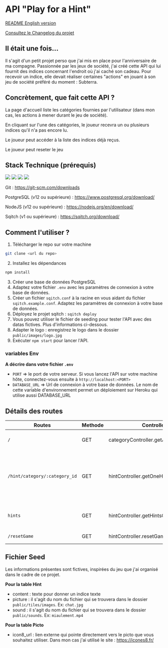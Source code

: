 # API "Play for a Hint"


[README English version](./README.md)

[Consultez le Changelog du projet](./CHANGELOG.md)

## Il était une fois... 

Il s'agit d'un petit projet perso que j'ai mis en place pour l'anniversaire de ma compagne. Passionnée par les jeux de société, j'ai créé cette API qui lui fournit des indices concernant l'endroit où j'ai caché son cadeau. Pour recevoir un indice, elle devait réaliser certaines "actions" en jouant à son jeu de société préféré du moment : Subterra. 

## Concrètement, que fait cette API ? 

La page d'accueil liste les catégories fournies par l'utilisateur (dans mon cas, les actions à mener durant le jeu de société).

En cliquant sur l'une des catégories, le joueur recevra un ou plusieurs indices qu'il n'a pas encore lu. 

Le joueur peut accéder à la liste des indices déjà reçus. 

Le joueur peut reseter le jeu 


## Stack Technique (prérequis)

![](https://img.shields.io/badge/-Node.js-05122A?style=for-the-badge&logo=Node.js) 
![](https://img.shields.io/badge/-PostgreSQL-05122A?style=for-the-badge&logo=PostgreSQL)
![](https://img.shields.io/badge/-Git-05122A?style=for-the-badge&logo=Git)
![](https://img.shields.io/badge/-Sqitch-05122A?style=for-the-badge&logo=Sqitch)


Git : https://git-scm.com/downloads

PostgreSQL (v12 ou supérieure) : https://www.postgresql.org/download/

NodeJS (v12 ou supérieure) : https://nodejs.org/en/download/

Sqitch (v1 ou supérieure) : https://sqitch.org/download/


## Comment l'utiliser ? 

1. Télécharger le repo sur votre machine

```bash
git clone <url du repo>
```

2. Installez les dépendances

```bash
npm install 
```

3. Créer une base de données PostgreSQL   
4. Adaptez votre fichier `.env` avec les paramètres de connexion à votre base de données.
5. Créer un fichier `sqitch.conf` à la racine en vous aidant du fichier `sqitch.example.conf`. Adaptez les paramètres de connexion à votre base de données. 
6. Déployez le projet sqitch : `sqitch deploy`
7. Vous pouvez utiliser le fichier de seeding pour tester l'API avec des datas fictives. Plus d'informations ci-dessous.  
8. Adapter le logo : enregistrez le logo dans le dossier `public/images/logo.jpg`
9. Exécuter `npm start` pour lancer l'API. 


### variables Env

**A décrire dans votre fichier `.env`**

- `PORT` => le port de votre serveur. Si vous lancez l'API sur votre machine hôte, connectez-vous ensuite à `http://localhost:<PORT>`
- `DATABASE_URL` => Url de connexion à votre base de données. Le nom de cette variable d'environnement permet un déploiement sur Heroku qui utilise aussi DATABASE_URL

## Détails des routes

|Routes|Methode|Controllers|Action|
|--|--|--|--|
| `/` | GET | categoryController.getAllCategories | Affiche toutes les catégories |
| `/hint/category/:category_id` | GET |  hintController.getOneHintFromCategory | affiche un indice de manière aléatoire en fonction de la catégorie |
| `hints` | GET | hintController.getHintsGiven | affiche tous les indices déjà reçus |
| `/resetGame` | GET | hintController.resetGame | reset le jeu |

## Fichier Seed 

Les informations présentes sont fictives, inspirées du jeu que j'ai organisé dans le cadre de ce projet. 

**Pour la table Hint**
- content : texte pour donner un indice texte
- picture : il s'agit du nom du fichier qui se trouvera dans le dossier `public/tiles/images`. Ex: `chat.jpg`
- sound : il s'agit du nom du fichier qui se trouvera dans le dossier `public/sounds`. Ex: `miaulement.mp4`

**Pour la table Picto** 
- icon8_url : lien externe qui pointe directement vers le picto que vous souhaitez utiliser. Dans mon cas j'ai utilisé le site : https://icones8.fr/
